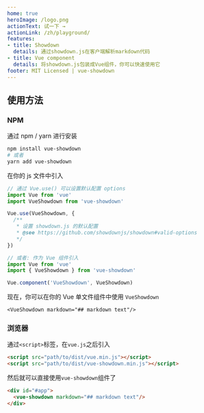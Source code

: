 ```yaml
---
home: true
heroImage: /logo.png
actionText: 试一下 →
actionLink: /zh/playground/
features:
- title: Showdown
  details: 通过showdown.js在客户端解析markdown代码
- title: Vue component
  details: 将showdown.js包装成Vue组件，你可以快速使用它
footer: MIT Licensed | vue-showdown
---
```


## 使用方法

### NPM

通过 npm / yarn 进行安装

```bash
npm install vue-showdown
# 或者
yarn add vue-showdown
```

在你的 js 文件中引入

```js
// 通过 Vue.use() 可以设置默认配置 options
import Vue from 'vue'
import VueShowdown from 'vue-showdown'

Vue.use(VueShowdown, {
  /**
   * 设置 showdown.js 的默认配置
   * @see https://github.com/showdownjs/showdown#valid-options
   */
})

// 或者: 作为 Vue 组件引入
import Vue from 'vue'
import { VueShowdown } from 'vue-showdown'

Vue.component('VueShowdown', VueShowdown)
```

现在，你可以在你的 Vue 单文件组件中使用 `VueShowdown`

```vue
<VueShowdown markdown="## markdown text"/>
```

### 浏览器

通过`<script>`标签，在`vue.js`之后引入

```html
<script src="path/to/dist/vue.min.js"></script>
<script src="path/to/dist/vue-showdown.min.js"></script>
```

然后就可以直接使用`vue-showdown`组件了

```html
<div id="#app">
  <vue-showdown markdown="## markdown text"/>
</div>
```
